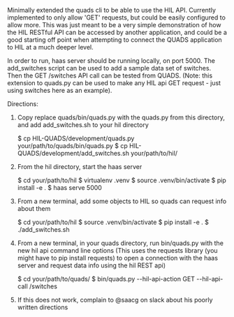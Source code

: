 Minimally extended the quads cli to be able to use the HIL API.
Currently implemented to only allow 'GET' requests, but could be
easily configured to allow more. This was just meant to be a very
simple demonstration of how the HIL RESTful API can be accessed by
another application, and could be a good starting off point when
attempting to connect the QUADS application to HIL at a much deeper
level.

In order to run, haas server should be running locally, on port 5000.
The add_switches script can be used to add a sample data set of switches.
Then the GET /switches API call can be tested from QUADS. (Note: this extension
to quads.py can be used to make any HIL api GET request - just using switches
here as an example).

Directions:

1) Copy replace quads/bin/quads.py with the quads.py from this directory, and add add_switches.sh to your hil directory

    $ cp HIL-QUADS/development/quads.py your/path/to/quads/bin/quads.py
    $ cp HIL-QUADS/development/add_switches.sh your/path/to/hil/

2) From the hil directory, start the haas server

    $ cd your/path/to/hil
    $ virtualenv .venv
    $ source .venv/bin/activate
    $ pip install -e .
    $ haas serve 5000

3) From a new terminal, add some objects to HIL so quads can request info about them

    $ cd your/path/to/hil
    $ source .venv/bin/activate
    $ pip install -e .
    $ ./add_switches.sh

4) From a new terminal, in your quads directory, run bin/quads.py with the new hil api command line options
(This uses the requests library (you might have to pip install requests) to open a connection with the haas server
and request data info using the hil REST api)

    $ cd your/path/to/quads/
    $ bin/quads.py --hil-api-action GET --hil-api-call /switches

5) If this does not work, complain to @saacg on slack about his poorly written directions
